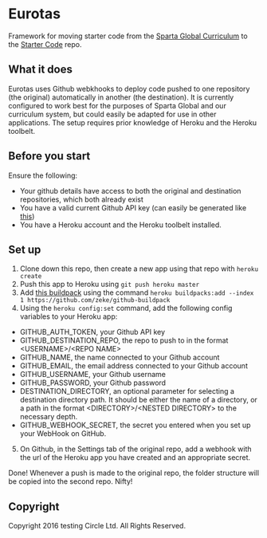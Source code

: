 # Eurotas

Framework for moving starter code from the [Sparta Global Curriculum](https://github.com/dannysmith/curriculum-newdev) to the [Starter Code](https://github.com/dannysmith/starter-code) repo.

## What it does

Eurotas uses Github webkhooks to deploy code pushed to one repository (the original) automatically in another (the destination). It is currently configured to work best for the purposes of Sparta Global and our curriculum system, but could easily be adapted for use in other applications. The setup requires prior knowledge of Heroku and the Heroku toolbelt.

## Before you start

Ensure the following: 
 - Your github details have access to both the original and destination repositories, which both already exist
 - You have a valid current Github API key (can easily be generated like [this](https://github.com/blog/1509-personal-api-tokens))
 - You have a Heroku account and the Heroku toolbelt installed.
 
 
## Set up

1. Clone down this repo, then create a new app using that repo with `heroku create`
2. Push this app to Heroku using `git push heroku master`
3. Add [this buildpack](https://github.com/zeke/github-buildpack) using the command ```heroku buildpacks:add --index 1 https://github.com/zeke/github-buildpack```
4. Using the `heroku config:set` command, add the following config variables to your Heroku app: 
  - GITHUB\_AUTH\_TOKEN, your Github API key
  - GITHUB\_DESTINATION\_REPO, the repo to push to in the format \<USERNAME\>/\<REPO NAME\>
  - GITHUB_NAME, the name connected to your Github account
  - GITHUB_EMAIL, the email address connected to your Github account
  - GITHUB_USERNAME, your Github username
  - GITHUB_PASSWORD, your Github password
  - DESTINATION_DIRECTORY, an optional parameter for selecting a destination directory path. It should be either the name of a directory, or a path in the format \<DIRECTORY\>/\<NESTED DIRECTORY\> to the necessary depth.
  - GITHUB_WEBHOOK_SECRET, the secret you entered when you set up your WebHook on GitHub.
5. On Github, in the Settings tab of the original repo, add a webhook with the url of the Heroku app you have created and an appropriate secret.

Done! Whenever a push is made to the original repo, the folder structure will be copied into the second repo. Nifty!

## Copyright

Copyright 2016 testing Circle Ltd. All Rights Reserved.
